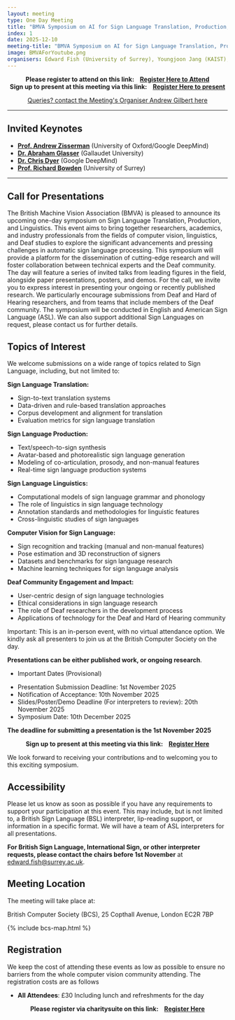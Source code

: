 ```yaml
---
layout: meeting
type: One Day Meeting
title: "BMVA Symposium on AI for Sign Language Translation, Production, and Linguistics (10th December 2025) "
index: 1
date: 2025-12-10
meeting-title: "BMVA Symposium on AI for Sign Language Translation, Production, and Linguistics"
image: BMVAForYoutube.png
organisers: Edward Fish (University of Surrey), Youngjoon Jang (KAIST), Özge Mercanoğlu Sincan (University of Surrey)
---
```


<div class="alert mt-3 alert-info" style="text-align:center;">
<span><strong>Please register to attend on this link: &nbsp;&nbsp;
<a class="btn btn-warning" role="button" href="https://bmva.charitysuite.com/events/pmvihyso">Register Here to Attend</a></strong></span>
</div>

<div class="alert mt-3 alert-info" style="text-align:center;">
<span><strong>Sign up to present at this meeting via this link: &nbsp;&nbsp;
<a class="btn btn-warning" role="button" href="https://bmva.charitysuite.com/forms/y3tedpnu">Register Here to present</a></strong></span>
</div>

<p style="text-align: center;">
<a class="btn btn-info" role="button" href="mailto:a.gilbert@surrey.ac.uk">Queries? contact the Meeting's Organiser Andrew Gilbert here</a></p>

---

## Invited Keynotes

* [**Prof. Andrew Zisserman**](https://www.robots.ox.ac.uk/~az/) (University of Oxford/Google DeepMind)
* [**Dr. Abraham Glasser**](https://abrahamglasser.com/) (Gallaudet University)
* [**Dr. Chris Dyer**](https://scholar.google.com/citations?user=W2DsnAkAAAAJ&hl=en) (Google DeepMind)
* [**Prof. Richard Bowden**](https://www.surrey.ac.uk/people/richard-bowden) (University of Surrey)

---

## Call for Presentations

The British Machine Vision Association (BMVA) is pleased to announce its upcoming one-day symposium on Sign Language Translation, Production, and Linguistics. This event aims to bring together researchers, academics, and industry professionals from the fields of computer vision, linguistics, and Deaf studies to explore the significant advancements and pressing challenges in automatic sign language processing.
This symposium will provide a platform for the dissemination of cutting-edge research and will foster collaboration between technical experts and the Deaf community. The day will feature a series of invited talks from leading figures in the field, alongside paper presentations, posters, and demos.
For the call, we invite you to express interest in presenting your ongoing or recently published research. We particularly encourage submissions from Deaf and Hard of Hearing researchers, and from teams that include members of the Deaf community. The symposium will be conducted in English and American Sign Language (ASL). We can also support additional Sign Languages on request, please contact us for further details. 

## Topics of Interest
We welcome submissions on a wide range of topics related to Sign Language, including, but not limited to:

**Sign Language Translation:**
* Sign-to-text translation systems
* Data-driven and rule-based translation approaches
* Corpus development and alignment for translation
* Evaluation metrics for sign language translation


**Sign Language Production:**
* Text/speech-to-sign synthesis
* Avatar-based and photorealistic sign language generation
* Modeling of co-articulation, prosody, and non-manual features
* Real-time sign language production systems

**Sign Language Linguistics:**
* Computational models of sign language grammar and phonology
* The role of linguistics in sign language technology
* Annotation standards and methodologies for linguistic features
* Cross-linguistic studies of sign languages

**Computer Vision for Sign Language:**
* Sign recognition and tracking (manual and non-manual features)
* Pose estimation and 3D reconstruction of signers
* Datasets and benchmarks for sign language research
* Machine learning techniques for sign language analysis

**Deaf Community Engagement and Impact:**
* User-centric design of sign language technologies
* Ethical considerations in sign language research
* The role of Deaf researchers in the development process
* Applications of technology for the Deaf and Hard of Hearing community

Important: This is an in-person event, with no virtual attendance option. We kindly ask all presenters to join us at the British Computer Society on the day.

**Presentations can be either published work, or ongoing research**. 

* Important Dates (Provisional)
- Presentation Submission Deadline: 1st November 2025
- Notification of Acceptance: 10th November 2025
- Slides/Poster/Demo Deadline (For interpreters to review): 20th November 2025
- Symposium Date: 10th December 2025

**The deadline for submitting a presentation is the 1st November 2025**

<div class="alert mt-3 alert-info" style="text-align:center;">
<span><strong>Sign up to present at this meeting via this link: &nbsp;&nbsp;
<a class="btn btn-warning" role="button" href="https://bmva.charitysuite.com/forms/y3tedpnu">Register Here</a></strong></span>
</div>

We look forward to receiving your contributions and to welcoming you to this exciting symposium.

## Accessibility

Please let us know as soon as possible if you have any requirements to support your participation at this event. This may include, but is not limited to, a British Sign Language (BSL) interpreter, lip-reading support, or information in a specific format. We will have a team of ASL interpreters for all presentations.

**For British Sign Language, International Sign, or other interpreter requests, please contact the chairs before 1st November** at [edward.fish@surrey.ac.uk](mailto:edward.fish@surrey.ac.uk).

## Meeting Location

The meeting will take place at:

British Computer Society (BCS), 25 Copthall Avenue, London EC2R 7BP

{% include bcs-map.html %}

## Registration

We keep the cost of attending these events as low as possible to ensure no barriers from the whole computer vision community attending. 
The registration costs are as follows 
- **All Attendees**:  £30
Including lunch and refreshments for the day


<div class="alert mt-3 alert-info" style="text-align:center;">
<span><strong>Please register via charitysuite on this link: &nbsp;&nbsp;
<a class="btn btn-warning" role="button" href="https://bmva.charitysuite.com/events/pmvihyso">Register Here</a></strong></span>
</div>




